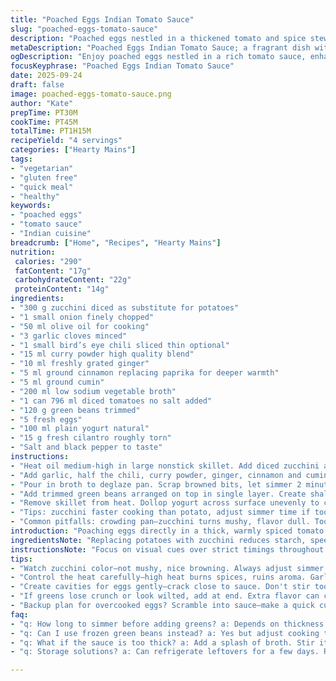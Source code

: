 ```yaml
---
title: "Poached Eggs Indian Tomato Sauce"
slug: "poached-eggs-tomato-sauce"
description: "Poached eggs nestled in a thickened tomato and spice stew spiked with ginger, cumin and paprika. Potatoes soften until tender, side-noted by fresh green beans. Yogurt and coriander finish with cooling brightness. Adapted spices with cinnamon replacing paprika, zucchini swaps potatoes, for a lighter bite. Simmer gently, watch for sauce reduction, crack eggs carefully, cook whites without rubberiness. Serve with naan or chapati for a classic touch. Vegetarian, gluten and nut free. Aromatic, hearty, texture layers. Nutritionally balanced with moderate fat, fiber from beans and tomato acids round out richness of eggs and oil."
metaDescription: "Poached Eggs Indian Tomato Sauce; a fragrant dish with poached eggs in a spiced tomato sauce, fresh zucchini, and herbs."
ogDescription: "Enjoy poached eggs nestled in a rich tomato sauce, enhanced with spices and herbs, on a bed of zucchini and served with warm naan."
focusKeyphrase: "Poached Eggs Indian Tomato Sauce"
date: 2025-09-24
draft: false
image: poached-eggs-tomato-sauce.png
author: "Kate"
prepTime: PT30M
cookTime: PT45M
totalTime: PT1H15M
recipeYield: "4 servings"
categories: ["Hearty Mains"]
tags:
- "vegetarian"
- "gluten free"
- "quick meal"
- "healthy"
keywords:
- "poached eggs"
- "tomato sauce"
- "Indian cuisine"
breadcrumb: ["Home", "Recipes", "Hearty Mains"]
nutrition: 
 calories: "290"
 fatContent: "17g"
 carbohydrateContent: "22g"
 proteinContent: "14g"
ingredients:
- "300 g zucchini diced as substitute for potatoes"
- "1 small onion finely chopped"
- "50 ml olive oil for cooking"
- "3 garlic cloves minced"
- "1 small bird’s eye chili sliced thin optional"
- "15 ml curry powder high quality blend"
- "10 ml freshly grated ginger"
- "5 ml ground cinnamon replacing paprika for deeper warmth"
- "5 ml ground cumin"
- "200 ml low sodium vegetable broth"
- "1 can 796 ml diced tomatoes no salt added"
- "120 g green beans trimmed"
- "5 fresh eggs"
- "100 ml plain yogurt natural"
- "15 g fresh cilantro roughly torn"
- "Salt and black pepper to taste"
instructions:
- "Heat oil medium-high in large nonstick skillet. Add diced zucchini and half the onion. Stir occasionally 7 minutes until zucchini edges soften, partial browning visible. Avoid crowding to encourage caramelization not steaming."
- "Add garlic, half the chili, curry powder, ginger, cinnamon and cumin. Stir constantly 1 to 2 minutes until fragrant. You’ll smell spices blooming, no burning. A quick sauté wakes flavor."
- "Pour in broth to deglaze pan. Scrap browned bits, let simmer 2 minutes. Add tomatoes and remaining onion. Bring to gentle boil then reduce heat. Simmer uncovered 30 minutes stirring occasionally. Sauce thickens, shiny, rich smell develops. Reduce liquid but maintain moisture."
- "Add trimmed green beans arranged on top in single layer. Create shallow wells in sauce with spoon for eggs. Carefully crack eggs into wells working fast to keep yolks intact. Cover pan with lid and cook over low heat 6 to 8 minutes. Whites should set but yolks remain soft. Watch closely; overcooked eggs get rubbery. Use squeeze lid if needed to regulate steam."
- "Remove skillet from heat. Dollop yogurt across surface unevenly to contrast acidity and cool richness. Scatter torn cilantro leaves and remaining chili strips. Season with salt and pepper to taste. Spoon directly into bowls, serve with warm naan or chapatis. "
- "Tips: zucchini faster cooking than potato, adjust simmer time if too watery let sauce thicken longer before adding eggs. If no bird chili use pinch cayenne or omit for milder version. Yogurt adds tang; sub with coconut cream for dairy-free. Fresh cilantro adds vibration but parsley works in pinch. If whites lag behind yolks cover tightly and extend steam time by 2 minutes."
- "Common pitfalls: crowding pan—zucchini turns mushy, flavor dull. Too high heat burns spices. Adding eggs at full boil cracks yolks or leads to overdone whites. Watch egg edges; they firm first. Remove heat once whites set for tender texture."
introduction: "Poaching eggs directly in a thick, warmly spiced tomato sauce. The key is gradual flavor layering before eggs arrive — sweat zucchini and onions gently first, coaxing natural sugars and texture. Aromatics wake in hot oil with careful attention not to scorch garlic or ginger powder. Spice mix shifts from paprika to cinnamon, giving a woodsy note often overlooked. Tomato acidity balances richly here. Green beans add crunch and freshness nested just under the eggs. Poaching eggs in sauce differs from poaching water or vinegar — watch white setting and yolk tenderness carefully. Egg timing is everything. Cool yogurt ribbons and fresh cilantro brighten the finished plate. It’s filling, textured, and forgiving if you know how to read texture and smells. Helpful when pantry staples need a twist."
ingredientsNote: "Replacing potatoes with zucchini reduces starch, speeds cooking, and lightens overall texture. You can easily swap green beans with asparagus or sugar snap peas for a seasonal variant, choose fresh or frozen confidently. Cinnamon stands in for paprika, introducing a subtle warmth but skip if you prefer a sweeter or smoky profile; smoked paprika or chipotle powder works too. Use fresh ginger for assertive zing, powdered ginger if pressed for time but fresh always better if available. Bird’s eye chili is optional and can be replaced by crushed red pepper flakes — start small and adjust heat gradually to avoid overpowering the eggs which are delicate. Olive oil is preferred for its flavor and relatively high smoke point but ghee or coconut oil lends a different aroma. Plain yogurt acts as a cooling foil — try Greek yogurt for thicker creaminess, or sour cream if you tolerate dairy well. Cilantro is virtually mandatory to achieve the bright finish but flat leaf parsley or mint offers pleasant alternatives in a pinch."
instructionsNote: "Focus on visual cues over strict timings throughout. Caramelization of zucchini edges signals readiness to aromatics addition—no raw bite here is crucial. Spices blooming means fragrant but not darkened or bitter smell; keep stirring. Deglazing with broth loosens fond flavor bits stuck to pan bottom, improving base depth. Sauce should thicken to a glossy, thick consistency where juices cling to spoon, not watery. When adding green beans, place atop sauce, don’t stir, allowing them to steam gently. Creating cavities for eggs requires a gentle hand — cracking eggs close to the pan surface prevents yolk breakage. Cover pan to trap steam and cook whites evenly, poke whites lightly at edges if unsure. Avoid full rolling boil at egg stage, which screams rubbery whites and broken yolks. Remove pan promptly when whites are set but runny yolks remain. Serve immediately, yogurt melting over hot tomato sauce is signature. Onion and chili garnish added raw add crunch, color, texture contrast."
tips:
- "Watch zucchini color—not mushy, nice browning. Always adjust simmer time for sauce thickness. If watery, keep simmering; flavors deepen."
- "Control the heat carefully—high heat burns spices, ruins aroma. Garlic should smell sweet, not bitter. Stir often, watch edges."
- "Create cavities for eggs gently—crack close to sauce. Don't stir too much after adding green beans, let steam cook them tender."
- "If greens lose crunch or look wilted, add at end. Extra flavor can come from lemon zest sprinkled before serving. Keeps it bright."
- "Backup plan for overcooked eggs? Scramble into sauce—make a quick curry. If yolks break, stir gently; transform mishaps into hearty dishes."
faq:
- "q: How long to simmer before adding greens? a: Depends on thickness. Start checking after 20 minutes. If sauce looking thick, perfect time."
- "q: Can I use frozen green beans instead? a: Yes but adjust cooking time. Add to sauce last few minutes. They get tender quicker."
- "q: What if the sauce is too thick? a: Add a splash of broth. Stir it in. Too thin? Simmer longer. Bring flavors back with time."
- "q: Storage solutions? a: Can refrigerate leftovers for a few days. Reheat gently, add splash water to prevent drying. Freeze for a month."

---
```

